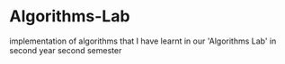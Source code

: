 # Algorithms-Lab
implementation of algorithms that I have learnt in our 'Algorithms Lab' in second year second semester
